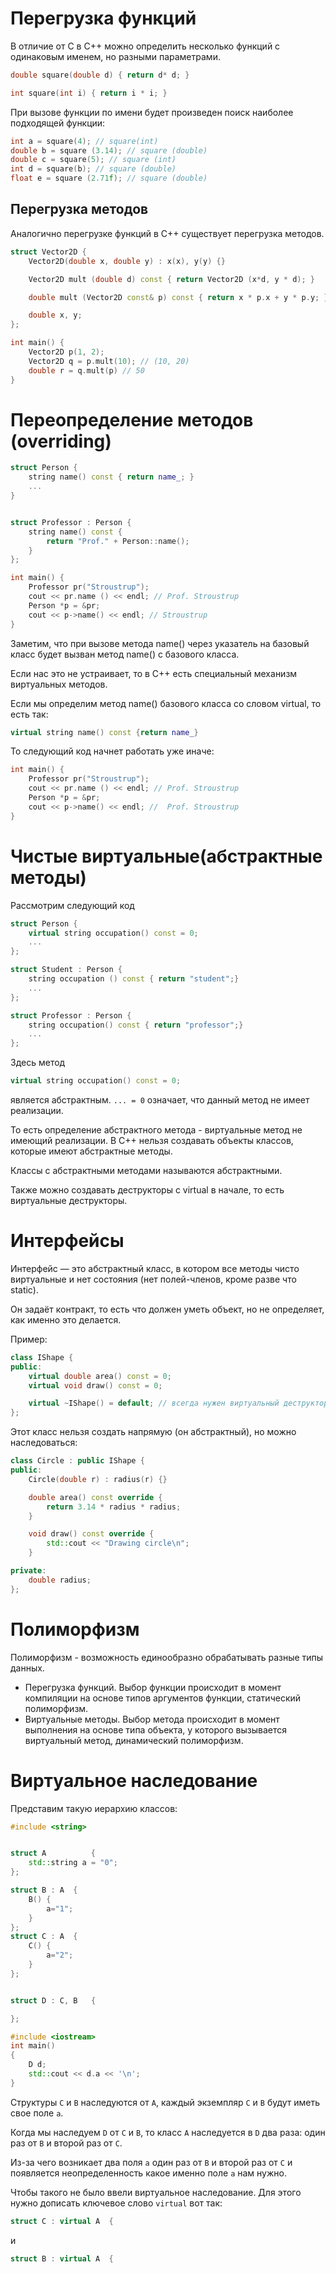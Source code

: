 
# Перегрузка функций

В отличие от С в С++ можно определить несколько функций с одинаковым именем, но разными параметрами.
```c++
double square(double d) { return d* d; }

int square(int i) { return i * i; }
```

При вызове функции по имени будет произведен поиск наиболее подходящей функции:
```c++
int a = square(4); // square(int)
double b = square (3.14); // square (double)
double c = square(5); // square (int)
int d = square(b); // square (double)
float e = square (2.71f); // square (double)
```


## Перегрузка методов


Аналогично перегрузке функций в С++ существует перегрузка методов.

```c++
struct Vector2D {
    Vector2D(double x, double y) : x(x), y(y) {}

    Vector2D mult (double d) const { return Vector2D (x*d, y * d); }

    double mult (Vector2D const& p) const { return x * p.x + y * p.y; }

    double x, y;
};

int main() {
    Vector2D p(1, 2);
    Vector2D q = p.mult(10); // (10, 20)
    double r = q.mult(p) // 50
}

```

# Переопределение методов (overriding)

```c++
struct Person {
    string name() const { return name_; }
    ...
}


struct Professor : Person {
    string name() const {
        return "Prof." + Person::name();
    }
};

int main() {
    Professor pr("Stroustrup");
    cout << pr.name () << endl; // Prof. Stroustrup
    Person *p = &pr;
    cout << p->name() << endl; // Stroustrup
}
```

Заметим, что при вызове метода name() через указатель на базовый класс будет вызван метод name() с базового класса.

Если нас это не устраивает, то в С++ есть специальный механизм виртуальных методов.

Если мы определим метод name() базового класса со словом virtual, то есть так:
```c++
virtual string name() const {return name_}
```
То следующий код начнет работать уже иначе:

```c++
int main() {
    Professor pr("Stroustrup");
    cout << pr.name () << endl; // Prof. Stroustrup
    Person *p = &pr;
    cout << p->name() << endl; //  Prof. Stroustrup
}
```


# Чистые виртуальные(абстрактные методы)

Рассмотрим следующий код

```c++
struct Person {
    virtual string occupation() const = 0;
    ...
};

struct Student : Person {
    string occupation () const { return "student";}
    ...
};

struct Professor : Person {
    string occupation() const { return "professor";}
    ...
};

```
Здесь метод
```c++
virtual string occupation() const = 0;
```

является абстрактным. `... = 0` означает, что данный метод не имеет реализации.

То есть определение абстрактного метода - виртуальные метод не имеющий реализации.
В С++ нельзя создавать объекты классов, которые имеют абстрактные методы.

Классы с абстрактными методами называются абстрактными.

Также можно создавать деструкторы с virtual в начале, то есть виртуальные деструкторы.



# Интерфейсы

Интерфейс — это абстрактный класс, в котором все методы чисто виртуальные и нет состояния (нет полей-членов, кроме разве что static).

Он задаёт контракт, то есть что должен уметь объект, но не определяет, как именно это делается.

Пример:
```c++
class IShape {
public:
    virtual double area() const = 0;
    virtual void draw() const = 0;

    virtual ~IShape() = default; // всегда нужен виртуальный деструктор
};
```

Этот класс нельзя создать напрямую (он абстрактный), но можно наследоваться:

```c++
class Circle : public IShape {
public:
    Circle(double r) : radius(r) {}

    double area() const override {
        return 3.14 * radius * radius;
    }

    void draw() const override {
        std::cout << "Drawing circle\n";
    }

private:
    double radius;
};
```


# Полиморфизм

Полиморфизм - возможность единообразно обрабатывать разные типы данных.
- Перегрузка функций. Выбор функции происходит в момент компиляции на основе типов аргументов функции, статический полиморфизм.
- Виртуальные методы. Выбор метода происходит в момент выполнения на основе типа объекта, у которого вызывается виртуальный метод, динамический полиморфизм.


# Виртуальное наследование

Представим такую иерархию классов:


```c++
#include <string>


struct A          {
    std::string a = "0";
};

struct B : A  {
    B() {
        a="1";
    }
};
struct C : A  {
    C() {
        a="2";
    }
};


struct D : C, B   {

};

#include <iostream>
int main()
{
    D d;
    std::cout << d.a << '\n';
}
```


Структуры `C` и `B` наследуются от `A`, каждый экземпляр `C` и `B` будут иметь свое поле `a`.

Когда мы наследуем `D` от `C` и `B`, то класс `A` наследуется в `D` два раза: один раз от `B` и второй раз от `C`.

Из-за чего возникает два поля `а` один раз от `B` и второй раз от `C` и появляется неопределенность какое именно поле `a` нам нужно.

Чтобы такого не было ввели виртуальное наследование.
Для этого нужно дописать ключевое слово `virtual` вот так:
```c++
struct C : virtual A  {
``` 
и 

```c++
struct B : virtual A  {
```
